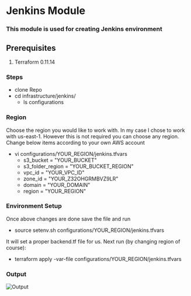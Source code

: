 # Jenkins Module
### This module is used for creating Jenkins environment
## Prerequisites
1. Terraform 0.11.14

### Steps
* clone Repo
* cd infrastructure/jenkins/
    * ls configurations      


### Region
Choose the region you would like to work with. In my case I chose to work with us-east-1. However this is not required you can choose any region. Change below items according to your own AWS account

* vi configurations/YOUR_REGION/jenkins.tfvars
	* s3_bucket                        =   "YOUR_BUCKET"         
	* s3_folder_region                =   "YOUR_BUCKET_REGION"               
	* vpc_id                          =   "YOUR_VPC_ID"            
	* zone_id                         =   "YOUR_Z32OHGRMBVZ9LR"       
	* domain                          =   "YOUR_DOMAIN"
	* region                          =   "YOUR_REGION"





### Environment Setup
Once above changes are done save the file and run 
* source setenv.sh configurations/YOUR_REGION/jenkins.tfvars

It will set a proper backend.tf file for us. Next run (by changing region of course):

* terraform apply -var-file configurations/YOUR_REGION/jenkins.tfvars





### Output
![Output](https://github.com/farrukh90/terraform-aws-jenkins/blob/master/images/output.png)

